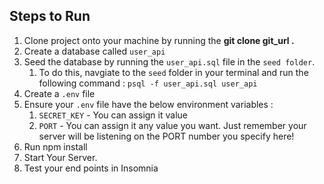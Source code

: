 ## Steps to Run 

1. Clone project onto your machine by running the **git clone git_url .**
1. Create a database called `user_api`
1. Seed the database by running the `user_api.sql` file in the `seed folder`.
    1. To do this, navgiate to the `seed` folder in your terminal and run the following command :     `psql -f user_api.sql user_api `
1. Create a `.env` file
1. Ensure your `.env` file have the below environment variables :
    1. `SECRET_KEY`  - You can assign it value
    1. `PORT` - You can assign it any value you want. Just remember your server will be listening on the PORT number you specify here!
1. Run npm install 
1. Start Your Server.
1. Test your end points in Insomnia
